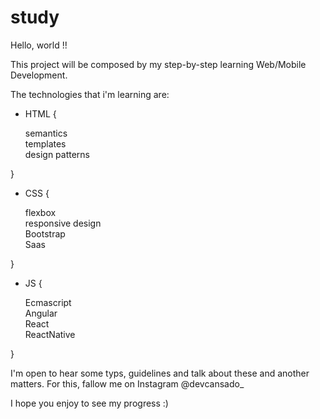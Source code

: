 # study

Hello, world !!

This project will be composed by my step-by-step learning Web/Mobile Development.


The technologies that i'm learning are:

- HTML {
  
  semantics <br/>
  templates <br/>
  design patterns 

}

- CSS {
  
  flexbox <br/>
  responsive design <br/>
  Bootstrap <br/>
  Saas
  
}

- JS {

  Ecmascript <br/>
  Angular <br/>
  React <br/>
  ReactNative

}

I'm open to hear some typs, guidelines and talk about these and another matters. For this, fallow me on Instagram @devcansado_


I hope you enjoy to see my progress :)

